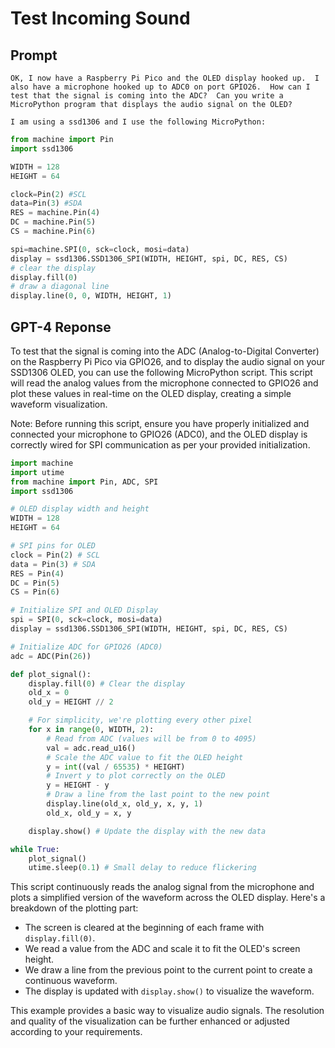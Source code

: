 # Test Incoming Sound

## Prompt

```linenums="0"
OK, I now have a Raspberry Pi Pico and the OLED display hooked up.  I also have a microphone hooked up to ADC0 on port GPIO26.  How can I test that the signal is coming into the ADC?  Can you write a MicroPython program that displays the audio signal on the OLED?

I am using a ssd1306 and I use the following MicroPython:
```

```python
from machine import Pin
import ssd1306

WIDTH = 128
HEIGHT = 64

clock=Pin(2) #SCL
data=Pin(3) #SDA
RES = machine.Pin(4)
DC = machine.Pin(5)
CS = machine.Pin(6)

spi=machine.SPI(0, sck=clock, mosi=data)
display = ssd1306.SSD1306_SPI(WIDTH, HEIGHT, spi, DC, RES, CS)
# clear the display
display.fill(0)
# draw a diagonal line
display.line(0, 0, WIDTH, HEIGHT, 1)
```

## GPT-4 Reponse

To test that the signal is coming into the ADC (Analog-to-Digital Converter) on the Raspberry Pi Pico via GPIO26, and to display the audio signal on your SSD1306 OLED, you can use the following MicroPython script. This script will read the analog values from the microphone connected to GPIO26 and plot these values in real-time on the OLED display, creating a simple waveform visualization.

Note: Before running this script, ensure you have properly initialized and connected your microphone to GPIO26 (ADC0), and the OLED display is correctly wired for SPI communication as per your provided initialization.

```python
import machine
import utime
from machine import Pin, ADC, SPI
import ssd1306

# OLED display width and height
WIDTH = 128
HEIGHT = 64

# SPI pins for OLED
clock = Pin(2) # SCL
data = Pin(3) # SDA
RES = Pin(4)
DC = Pin(5)
CS = Pin(6)

# Initialize SPI and OLED Display
spi = SPI(0, sck=clock, mosi=data)
display = ssd1306.SSD1306_SPI(WIDTH, HEIGHT, spi, DC, RES, CS)

# Initialize ADC for GPIO26 (ADC0)
adc = ADC(Pin(26))

def plot_signal():
    display.fill(0) # Clear the display
    old_x = 0
    old_y = HEIGHT // 2

    # For simplicity, we're plotting every other pixel
    for x in range(0, WIDTH, 2):
        # Read from ADC (values will be from 0 to 4095)
        val = adc.read_u16()
        # Scale the ADC value to fit the OLED height
        y = int((val / 65535) * HEIGHT)
        # Invert y to plot correctly on the OLED
        y = HEIGHT - y
        # Draw a line from the last point to the new point
        display.line(old_x, old_y, x, y, 1)
        old_x, old_y = x, y

    display.show() # Update the display with the new data

while True:
    plot_signal()
    utime.sleep(0.1) # Small delay to reduce flickering
```

This script continuously reads the analog signal from the microphone and plots a simplified version of the waveform across the OLED display. Here's a breakdown of the plotting part:

-   The screen is cleared at the beginning of each frame with `display.fill(0)`.
-   We read a value from the ADC and scale it to fit the OLED's screen height.
-   We draw a line from the previous point to the current point to create a continuous waveform.
-   The display is updated with `display.show()` to visualize the waveform.

This example provides a basic way to visualize audio signals. The resolution and quality of the visualization can be further enhanced or adjusted according to your requirements.
